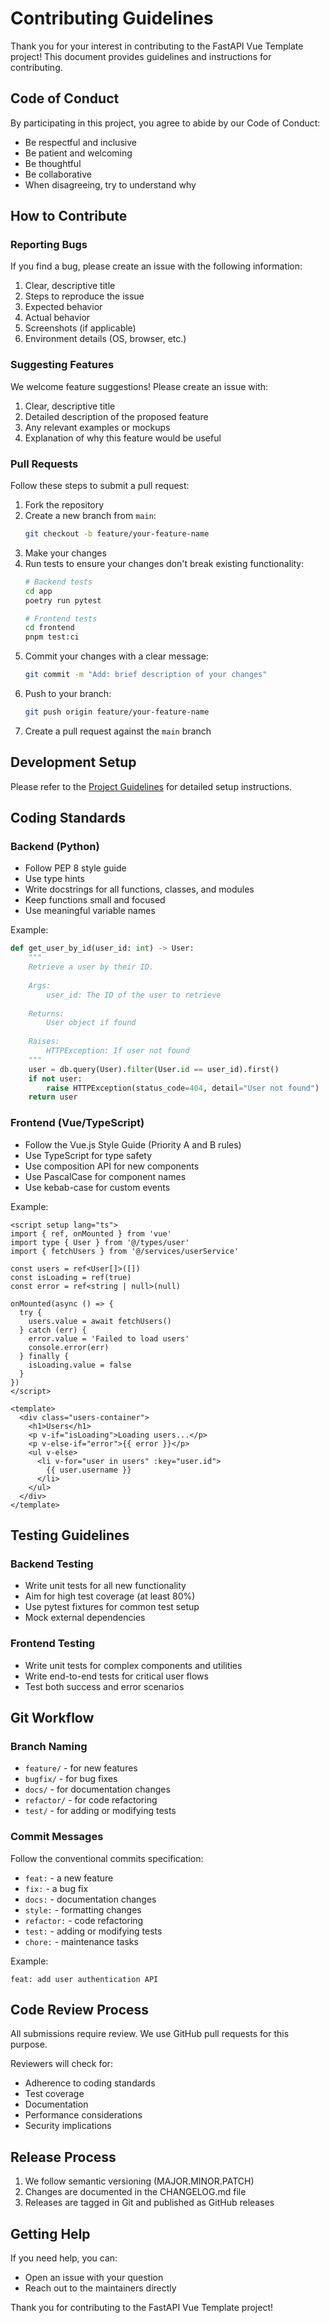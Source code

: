 # Contributing Guidelines

Thank you for your interest in contributing to the FastAPI Vue Template project! This document provides guidelines and instructions for contributing.

## Code of Conduct

By participating in this project, you agree to abide by our Code of Conduct:

- Be respectful and inclusive
- Be patient and welcoming
- Be thoughtful
- Be collaborative
- When disagreeing, try to understand why

## How to Contribute

### Reporting Bugs

If you find a bug, please create an issue with the following information:

1. Clear, descriptive title
2. Steps to reproduce the issue
3. Expected behavior
4. Actual behavior
5. Screenshots (if applicable)
6. Environment details (OS, browser, etc.)

### Suggesting Features

We welcome feature suggestions! Please create an issue with:

1. Clear, descriptive title
2. Detailed description of the proposed feature
3. Any relevant examples or mockups
4. Explanation of why this feature would be useful

### Pull Requests

Follow these steps to submit a pull request:

1. Fork the repository
2. Create a new branch from `main`:
   ```bash
   git checkout -b feature/your-feature-name
   ```
3. Make your changes
4. Run tests to ensure your changes don't break existing functionality:
   ```bash
   # Backend tests
   cd app
   poetry run pytest
   
   # Frontend tests
   cd frontend
   pnpm test:ci
   ```
5. Commit your changes with a clear message:
   ```bash
   git commit -m "Add: brief description of your changes"
   ```
6. Push to your branch:
   ```bash
   git push origin feature/your-feature-name
   ```
7. Create a pull request against the `main` branch

## Development Setup

Please refer to the [Project Guidelines](./guidelines.md) for detailed setup instructions.

## Coding Standards

### Backend (Python)

- Follow PEP 8 style guide
- Use type hints
- Write docstrings for all functions, classes, and modules
- Keep functions small and focused
- Use meaningful variable names

Example:
```python
def get_user_by_id(user_id: int) -> User:
    """
    Retrieve a user by their ID.
    
    Args:
        user_id: The ID of the user to retrieve
        
    Returns:
        User object if found
        
    Raises:
        HTTPException: If user not found
    """
    user = db.query(User).filter(User.id == user_id).first()
    if not user:
        raise HTTPException(status_code=404, detail="User not found")
    return user
```

### Frontend (Vue/TypeScript)

- Follow the Vue.js Style Guide (Priority A and B rules)
- Use TypeScript for type safety
- Use composition API for new components
- Use PascalCase for component names
- Use kebab-case for custom events

Example:
```vue
<script setup lang="ts">
import { ref, onMounted } from 'vue'
import type { User } from '@/types/user'
import { fetchUsers } from '@/services/userService'

const users = ref<User[]>([])
const isLoading = ref(true)
const error = ref<string | null>(null)

onMounted(async () => {
  try {
    users.value = await fetchUsers()
  } catch (err) {
    error.value = 'Failed to load users'
    console.error(err)
  } finally {
    isLoading.value = false
  }
})
</script>

<template>
  <div class="users-container">
    <h1>Users</h1>
    <p v-if="isLoading">Loading users...</p>
    <p v-else-if="error">{{ error }}</p>
    <ul v-else>
      <li v-for="user in users" :key="user.id">
        {{ user.username }}
      </li>
    </ul>
  </div>
</template>
```

## Testing Guidelines

### Backend Testing

- Write unit tests for all new functionality
- Aim for high test coverage (at least 80%)
- Use pytest fixtures for common test setup
- Mock external dependencies

### Frontend Testing

- Write unit tests for complex components and utilities
- Write end-to-end tests for critical user flows
- Test both success and error scenarios

## Git Workflow

### Branch Naming

- `feature/` - for new features
- `bugfix/` - for bug fixes
- `docs/` - for documentation changes
- `refactor/` - for code refactoring
- `test/` - for adding or modifying tests

### Commit Messages

Follow the conventional commits specification:

- `feat:` - a new feature
- `fix:` - a bug fix
- `docs:` - documentation changes
- `style:` - formatting changes
- `refactor:` - code refactoring
- `test:` - adding or modifying tests
- `chore:` - maintenance tasks

Example:
```
feat: add user authentication API
```

## Code Review Process

All submissions require review. We use GitHub pull requests for this purpose.

Reviewers will check for:
- Adherence to coding standards
- Test coverage
- Documentation
- Performance considerations
- Security implications

## Release Process

1. We follow semantic versioning (MAJOR.MINOR.PATCH)
2. Changes are documented in the CHANGELOG.md file
3. Releases are tagged in Git and published as GitHub releases

## Getting Help

If you need help, you can:
- Open an issue with your question
- Reach out to the maintainers directly

Thank you for contributing to the FastAPI Vue Template project!
